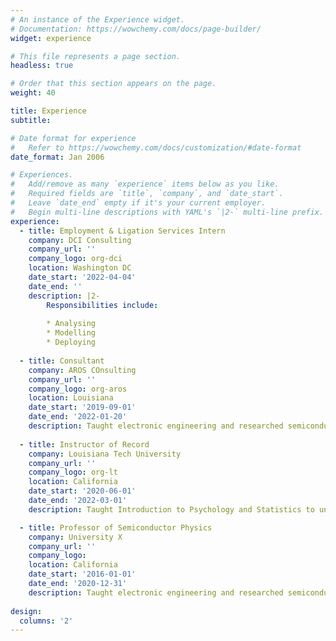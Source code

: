 ```yaml
---
# An instance of the Experience widget.
# Documentation: https://wowchemy.com/docs/page-builder/
widget: experience

# This file represents a page section.
headless: true

# Order that this section appears on the page.
weight: 40

title: Experience
subtitle:

# Date format for experience
#   Refer to https://wowchemy.com/docs/customization/#date-format
date_format: Jan 2006

# Experiences.
#   Add/remove as many `experience` items below as you like.
#   Required fields are `title`, `company`, and `date_start`.
#   Leave `date_end` empty if it's your current employer.
#   Begin multi-line descriptions with YAML's `|2-` multi-line prefix.
experience:
  - title: Employment & Ligation Services Intern
    company: DCI Consulting
    company_url: ''
    company_logo: org-dci
    location: Washington DC
    date_start: '2022-04-04'
    date_end: ''
    description: |2-
        Responsibilities include:
        
        * Analysing
        * Modelling
        * Deploying
      
  - title: Consultant
    company: AROS COnsulting 
    company_url: ''
    company_logo: org-aros
    location: Louisiana
    date_start: '2019-09-01'
    date_end: '2022-01-20'
    description: Taught electronic engineering and researched semiconductor physics.
    
  - title: Instructor of Record
    company: Louisiana Tech University
    company_url: ''
    company_logo: org-lt
    location: California
    date_start: '2020-06-01'
    date_end: '2022-03-01'
    description: Taught Introduction to Psychology and Statistics to undergraduate classes.

  - title: Professor of Semiconductor Physics
    company: University X
    company_url: ''
    company_logo: 
    location: California
    date_start: '2016-01-01'
    date_end: '2020-12-31'
    description: Taught electronic engineering and researched semiconductor physics.
    
design:
  columns: '2'
---
```

